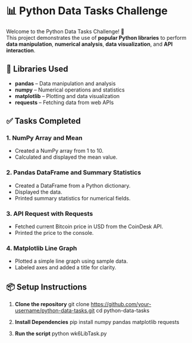 # 📊 Python Data Tasks Challenge

Welcome to the Python Data Tasks Challenge! 🚀  
This project demonstrates the use of **popular Python libraries** to perform **data manipulation**, **numerical analysis**, **data visualization**, and **API interaction**.

## 🧰 Libraries Used

- **pandas** – Data manipulation and analysis
- **numpy** – Numerical operations and statistics
- **matplotlib** – Plotting and data visualization
- **requests** – Fetching data from web APIs

## ✅ Tasks Completed

### 1. NumPy Array and Mean
- Created a NumPy array from 1 to 10.
- Calculated and displayed the mean value.

### 2. Pandas DataFrame and Summary Statistics
- Created a DataFrame from a Python dictionary.
- Displayed the data.
- Printed summary statistics for numerical fields.

### 3. API Request with Requests
- Fetched current Bitcoin price in USD from the CoinDesk API.
- Printed the price to the console.

### 4. Matplotlib Line Graph
- Plotted a simple line graph using sample data.
- Labeled axes and added a title for clarity.

## 📦 Setup Instructions

1. **Clone the repository**
   git clone https://github.com/your-username/python-data-tasks.git
   cd python-data-tasks

2. **Install Dependencies**
   pip install numpy pandas matplotlib requests

3. **Run the script**
   python wk6LibTask.py

